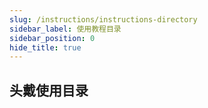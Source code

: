 ```yaml
---
slug: /instructions/instructions-directory
sidebar_label: 使用教程目录
sidebar_position: 0
hide_title: true
---
```


## 头戴使用目录

